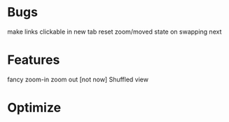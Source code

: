 # Bugs
make links clickable in new tab
reset zoom/moved state on swapping next

# Features
fancy zoom-in zoom out
[not now] Shuffled view

# Optimize
